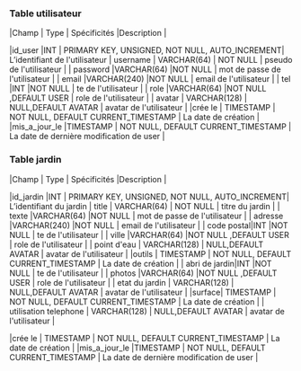  ### Table utilisateur

|Champ  | Type | Spécificités |Description |

|id_user  |INT  | PRIMARY KEY, UNSIGNED, NOT NULL, AUTO_INCREMENT| L’identifiant de l'utilisateur
| username | VARCHAR(64) | NOT NULL | pseudo de l'utilisateur |
| password |VARCHAR(64)  |NOT NULL  | mot de passe de l'utilisateur |
| email |VARCHAR(240)  |NOT NULL  | email de l'utilisateur |
| tel |INT  |NOT NULL  | te de l'utilisateur |
| role |VARCHAR(64)  |NOT NULL ,DEFAULT USER  | role de l'utilisateur  |
| avatar | VARCHAR(128) | NULL,DEFAULT AVATAR | avatar  de l'utilisateur |
|crée le | TIMESTAMP | NOT NULL, DEFAULT CURRENT_TIMESTAMP | La date de création |
 |mis_a_jour_le |TIMESTAMP  | NOT NULL, DEFAULT CURRENT_TIMESTAMP | La date de dernière modification de user |

 ### Table jardin

|Champ  | Type | Spécificités |Description |

|id_jardin |INT  | PRIMARY KEY, UNSIGNED, NOT NULL, AUTO_INCREMENT| L’identifiant du jardin
| title | VARCHAR(64) | NOT NULL | titre du jardin |
| texte |VARCHAR(64)  |NOT NULL  | mot de passe de l'utilisateur |
| adresse |VARCHAR(240)  |NOT NULL  | email de l'utilisateur |
| code postal|INT  |NOT NULL  | te de l'utilisateur |
| ville  |VARCHAR(64)  |NOT NULL ,DEFAULT USER  | role de l'utilisateur  |
| point d'eau | VARCHAR(128) | NULL,DEFAULT AVATAR | avatar  de l'utilisateur |
|outils | TIMESTAMP | NOT NULL, DEFAULT CURRENT_TIMESTAMP | La date de création |
| abri de jardin|INT  |NOT NULL  | te de l'utilisateur |
| photos |VARCHAR(64)  |NOT NULL ,DEFAULT USER  | role de l'utilisateur  |
| etat du jardin | VARCHAR(128) | NULL,DEFAULT AVATAR | avatar  de l'utilisateur |
|surface| TIMESTAMP | NOT NULL, DEFAULT CURRENT_TIMESTAMP | La date de création |
| utilisation telephone | VARCHAR(128) | NULL,DEFAULT AVATAR | avatar  de l'utilisateur |

|crée le | TIMESTAMP | NOT NULL, DEFAULT CURRENT_TIMESTAMP | La date de création |
 |mis_a_jour_le |TIMESTAMP  | NOT NULL, DEFAULT CURRENT_TIMESTAMP | La date de dernière modification de user |
<!--stackedit_data:
eyJoaXN0b3J5IjpbLTY5MzI4MzY5LC04MzI1NTcyMDVdfQ==
-->
